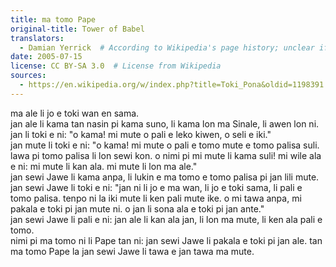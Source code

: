 ```yaml
---
title: ma tomo Pape
original-title: Tower of Babel
translators:
  - Damian Yerrick  # According to Wikipedia's page history; unclear if this is the actual translator
date: 2005-07-15
license: CC BY-SA 3.0  # License from Wikipedia
sources:
  - https://en.wikipedia.org/w/index.php?title=Toki_Pona&oldid=1198391
---
```


ma ale li jo e toki wan en sama.  \
jan ale li kama tan nasin pi kama suno, li kama lon ma Sinale, li awen lon ni.  \
jan li toki e ni: "o kama! mi mute o pali e leko kiwen, o seli e iki."  \
jan mute li toki e ni: "o kama! mi mute o pali e tomo mute e tomo palisa suli. lawa pi tomo palisa li lon sewi kon. o nimi pi mi mute li kama suli! mi wile ala e ni: mi mute li kan ala. mi mute li lon ma ale."  \
jan sewi Jawe li kama anpa, li lukin e ma tomo e tomo palisa pi jan lili mute.  \
jan sewi Jawe li toki e ni: "jan ni li jo e ma wan, li jo e toki sama, li pali e tomo palisa. tenpo ni la iki mute li ken pali mute ike. o mi tawa anpa, mi pakala e   toki pi jan mute ni. o jan li sona ala e toki pi jan ante."   \
jan sewi Jawe li pali e ni: jan ale li kan ala jan, li lon ma mute, li ken ala pali e tomo.  \
nimi pi ma tomo ni li Pape tan ni: jan sewi Jawe li pakala e toki pi jan ale. tan ma tomo Pape la jan sewi Jawe li tawa e jan tawa ma mute.
